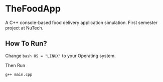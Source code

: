 # TheFoodApp

A C++ console-based food delivery application simulation. First semester project at NuTech.  

## How To Run?

Change ```bash OS = "LINUX"``` to your Operating system.

Then Run
```bash
g++ main.cpp
```
